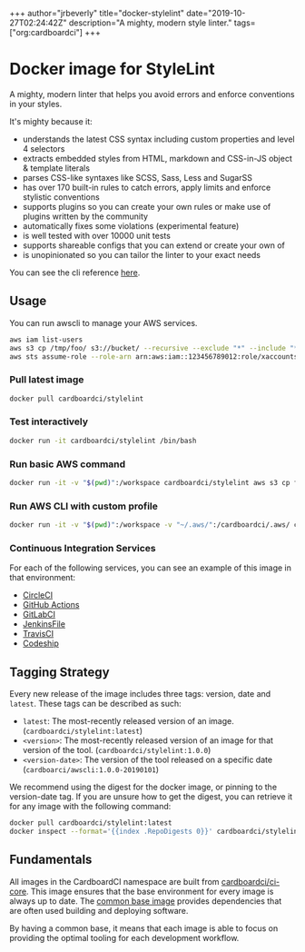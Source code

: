 +++
author="jrbeverly"
title="docker-stylelint"
date="2019-10-27T02:24:42Z"
description="A mighty, modern style linter."
tags=["org:cardboardci"]
+++

# Docker image for StyleLint

A mighty, modern linter that helps you avoid errors and enforce conventions in your styles.

It's mighty because it:

* understands the latest CSS syntax including custom properties and level 4 selectors
* extracts embedded styles from HTML, markdown and CSS-in-JS object & template literals
* parses CSS-like syntaxes like SCSS, Sass, Less and SugarSS
* has over 170 built-in rules to catch errors, apply limits and enforce stylistic conventions
* supports plugins so you can create your own rules or make use of plugins written by the community
* automatically fixes some violations (experimental feature)
* is well tested with over 10000 unit tests
* supports shareable configs that you can extend or create your own of
* is unopinionated so you can tailor the linter to your exact needs

You can see the cli reference [here](https://github.com/stylelint/stylelint).

## Usage

You can run awscli to manage your AWS services.

```bash
aws iam list-users
aws s3 cp /tmp/foo/ s3://bucket/ --recursive --exclude "*" --include "*.jpg"
aws sts assume-role --role-arn arn:aws:iam::123456789012:role/xaccounts3access --role-session-name s3-access-example
```

### Pull latest image

```bash
docker pull cardboardci/stylelint
```

### Test interactively

```bash
docker run -it cardboardci/stylelint /bin/bash
```

### Run basic AWS command

```bash
docker run -it -v "$(pwd)":/workspace cardboardci/stylelint aws s3 cp file.txt s3://bucket/file.txt
```

### Run AWS CLI with custom profile

```bash
docker run -it -v "$(pwd)":/workspace -v "~/.aws/":/cardboardci/.aws/ cardboardci/stylelint aws s3 cp file.txt s3://bucket/file.txt
```

### Continuous Integration Services

For each of the following services, you can see an example of this image in that environment:

* [CircleCI](usages/circleci)
* [GitHub Actions](usages/github)
* [GitLabCI](usages/gitlabci)
* [JenkinsFile](usages/jenkins)
* [TravisCI](usages/travisci)
* [Codeship](usages/codeship)

## Tagging Strategy

Every new release of the image includes three tags: version, date and `latest`. These tags can be described as such:

* `latest`: The most-recently released version of an image. (`cardboardci/stylelint:latest`)
* `<version>`: The most-recently released version of an image for that version of the tool. (`cardboardci/stylelint:1.0.0`)
* `<version-date>`: The version of the tool released on a specific date (`cardboarci/awscli:1.0.0-20190101`)

We recommend using the digest for the docker image, or pinning to the version-date tag. If you are unsure how to get the digest, you can retrieve it for any image with the following command:

```bash
docker pull cardboardci/stylelint:latest
docker inspect --format='{{index .RepoDigests 0}}' cardboardci/stylelint:latest
```

## Fundamentals

All images in the CardboardCI namespace are built from [cardboardci/ci-core](https://hub.docker.com/r/cardboardci/ci-core). This image ensures that the base environment for every image is always up to date. The [common base image](https://cardboardci.jrbeverly.dev/core/) provides dependencies that are often used building and deploying software.

By having a common base, it means that each image is able to focus on providing the optimal tooling for each development workflow.
